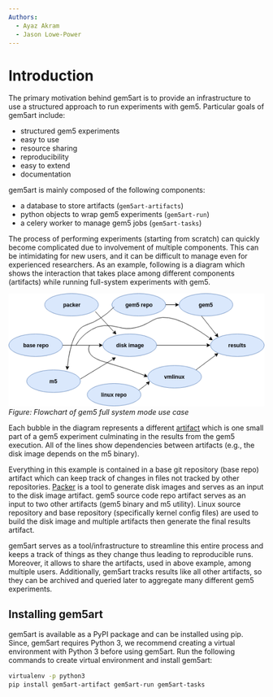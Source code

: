 ```yaml
---
Authors:
  - Ayaz Akram
  - Jason Lowe-Power
---
```


# Introduction

The primary motivation behind gem5art is to provide an infrastructure to use a structured approach to run experiments with gem5. Particular goals of gem5art include:

- structured gem5 experiments
- easy to use
- resource sharing
- reproducibility
- easy to extend
- documentation

gem5art is mainly composed of the following components:

- a database to store artifacts (`gem5art-artifacts`)
- python objects to wrap gem5 experiments (`gem5art-run`)
- a celery worker to manage gem5 jobs (`gem5art-tasks`)

The process of performing experiments (starting from scratch) can quickly become complicated due to involvement of multiple components.
This can be intimidating for new users, and it can be difficult to manage even for experienced researchers.
As an example, following is a diagram which shows the interaction that takes place among different components (artifacts) while running full-system experiments with gem5.


![](../images/art.png)
<br>
*Figure: Flowchart of gem5 full system mode use case*

Each bubble in the diagram represents a different [artifact](artifacts) which is one small part of a gem5 experiment culminating in the results from the gem5 execution.
All of the lines show dependencies between artifacts (e.g., the disk image depends on the m5 binary).

Everything in this example is contained in a base git repository (base repo) artifact which can keep track of changes in files not tracked by other repositories.
[Packer](https://packer.io) is a tool to generate disk images and serves as an input to the disk image artifact.
gem5 source code repo artifact serves as an input to two other artifacts (gem5 binary and m5 utility).
Linux source repository and base repository (specifically kernel config files) are used to build the disk image and multiple artifacts then generate the final results artifact.

gem5art serves as a tool/infrastructure to streamline this entire process and keeps a track of things as they change thus leading to reproducible runs.
Moreover, it allows to share the artifacts, used in above example, among multiple users.
Additionally, gem5art tracks results like all other artifacts, so they can be archived and queried later to aggregate many different gem5 experiments.


## Installing gem5art

gem5art is available as a PyPI package and can be installed using pip.
Since, gem5art requires Python 3, we recommend creating a virtual environment with Python 3 before using gem5art.
Run the following commands to create virtual environment and install gem5art:

```sh
virtualenv -p python3
pip install gem5art-artifact gem5art-run gem5art-tasks
```
